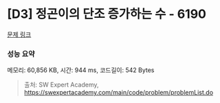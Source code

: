 # [D3] 정곤이의 단조 증가하는 수 - 6190 

[문제 링크](https://swexpertacademy.com/main/code/problem/problemDetail.do?contestProbId=AWcPjEuKAFgDFAU4) 

### 성능 요약

메모리: 60,856 KB, 시간: 944 ms, 코드길이: 542 Bytes



> 출처: SW Expert Academy, https://swexpertacademy.com/main/code/problem/problemList.do